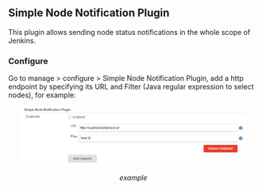 ## Simple Node Notification Plugin

This plugin allows sending node status notifications in the whole scope of Jenkins.

### Configure

Go to manage > configure > Simple Node Notification Plugin, add a http endpoint by specifying
its URL and Filter (Java regular expression to select nodes), for example:

<p align="center">
	<img src="images/configuration.png" alt="configuration.png"  width=90% height=90%>
	<p align="center">
		<em>example</em>
	</p>
</p>

